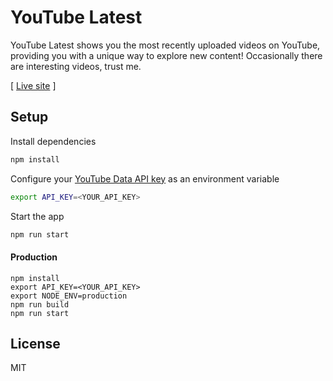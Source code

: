 # YouTube Latest 

YouTube Latest shows you the most recently uploaded videos on YouTube, providing you with a unique way to explore new content! Occasionally there are interesting videos, trust me.

[ [Live site](http://youtube.hbenjamin.com/) ]

## Setup

Install dependencies

```bash
npm install
```

Configure your [YouTube Data API key](https://developers.google.com/youtube/v3/getting-started) as an environment variable

```bash
export API_KEY=<YOUR_API_KEY>
```

Start the app

```bash
npm run start
```

#### Production

```
npm install
export API_KEY=<YOUR_API_KEY>
export NODE_ENV=production
npm run build
npm run start
```

## License

MIT
